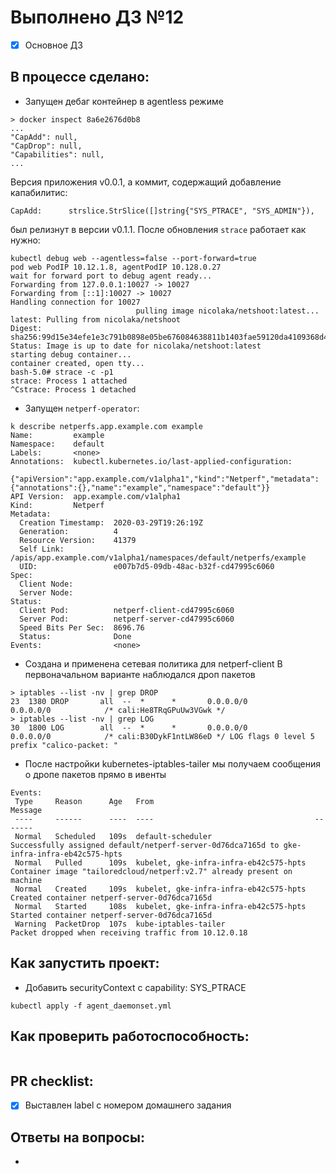 # Выполнено ДЗ №12

 - [x] Основное ДЗ

## В процессе сделано:
 - Запущен дебаг контейнер в agentless режиме
 ```
 > docker inspect 8a6e2676d0b8
 ...
 "CapAdd": null,
 "CapDrop": null,
 "Capabilities": null,
 ...
 ```
 Версия приложения v0.0.1, а коммит, содержащий добавление капабилитис:
 ```
 CapAdd:      strslice.StrSlice([]string{"SYS_PTRACE", "SYS_ADMIN"}),
 ```
 был релизнут в версии v0.1.1. После обновления `strace` работает как нужно:
 ```
 kubectl debug web --agentless=false --port-forward=true
 pod web PodIP 10.12.1.8, agentPodIP 10.128.0.27
 wait for forward port to debug agent ready...
 Forwarding from 127.0.0.1:10027 -> 10027
 Forwarding from [::1]:10027 -> 10027
 Handling connection for 10027
                             pulling image nicolaka/netshoot:latest...
 latest: Pulling from nicolaka/netshoot
 Digest: sha256:99d15e34efe1e3c791b0898e05be676084638811b1403fae59120da4109368d4
 Status: Image is up to date for nicolaka/netshoot:latest
 starting debug container...
 container created, open tty...
 bash-5.0# strace -c -p1
 strace: Process 1 attached
 ^Cstrace: Process 1 detached
```
 - Запущен `netperf-operator`:
 ```
 k describe netperfs.app.example.com example
 Name:         example
 Namespace:    default
 Labels:       <none>
 Annotations:  kubectl.kubernetes.io/last-applied-configuration:
                {"apiVersion":"app.example.com/v1alpha1","kind":"Netperf","metadata":{"annotations":{},"name":"example","namespace":"default"}}
 API Version:  app.example.com/v1alpha1
 Kind:         Netperf
 Metadata:
   Creation Timestamp:  2020-03-29T19:26:19Z
   Generation:          4
   Resource Version:    41379
   Self Link:           /apis/app.example.com/v1alpha1/namespaces/default/netperfs/example
   UID:                 e007b7d5-09db-48ac-b32f-cd47995c6060
 Spec:
   Client Node:
   Server Node:
 Status:
   Client Pod:          netperf-client-cd47995c6060
   Server Pod:          netperf-server-cd47995c6060
   Speed Bits Per Sec:  8696.76
   Status:              Done
 Events:                <none>
 ```
 - Создана и применена сетевая политика для netperf-client
 В первоначальном варианте наблюдался дроп пакетов
 ```
 > iptables --list -nv | grep DROP
 23  1380 DROP       all  --  *      *       0.0.0.0/0            0.0.0.0/0            /* cali:He8TRqGPuUw3VGwk */
 > iptables --list -nv | grep LOG
 30  1800 LOG        all  --  *      *       0.0.0.0/0            0.0.0.0/0            /* cali:B30DykF1ntLW86eD */ LOG flags 0 level 5 prefix "calico-packet: "
 ```
 - После настройки kubernetes-iptables-tailer мы получаем сообщения о дропе пакетов прямо в ивенты
 ```
 Events:
  Type     Reason      Age   From                                    Message
  ----     ------      ----  ----                                    -------
  Normal   Scheduled   109s  default-scheduler                       Successfully assigned default/netperf-server-0d76dca7165d to gke-infra-infra-eb42c575-hpts
  Normal   Pulled      109s  kubelet, gke-infra-infra-eb42c575-hpts  Container image "tailoredcloud/netperf:v2.7" already present on machine
  Normal   Created     109s  kubelet, gke-infra-infra-eb42c575-hpts  Created container netperf-server-0d76dca7165d
  Normal   Started     108s  kubelet, gke-infra-infra-eb42c575-hpts  Started container netperf-server-0d76dca7165d
  Warning  PacketDrop  107s  kube-iptables-tailer                    Packet dropped when receiving traffic from 10.12.0.18
 ```
 

## Как запустить проект:
- Добавить securityContext c capability: SYS_PTRACE
```
kubectl apply -f agent_daemonset.yml
```

## Как проверить работоспособность:
```

```

## PR checklist:
 - [x] Выставлен label с номером домашнего задания

## Ответы на вопросы:
-
